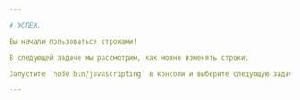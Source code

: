 ```yaml
---

# УСПЕХ.

Вы начали пользоваться строками!

В следующей задаче мы рассмотрим, как можно изменять строки.

Запустите `node bin/javascripting` в консоли и выберите следующую задачу.

---
```

